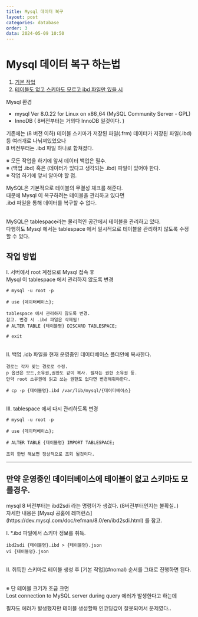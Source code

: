 ```yaml
---
title: Mysql 데이터 복구
layout: post
categories: database
order: 3
data: 2024-05-09 10:50
---
```


# Mysql 데이터 복구 하는법
1. [기본 작업](#nomal)
2. [테이블도 없고 스키마도 모르고 ibd 파일만 있을 시](#special)

Mysql 환경 
- mysql  Ver 8.0.22 for Linux on x86_64 (MySQL Community Server - GPL)
- InnoDB ( 8버전부터는 거의다 InnoDB 일것이다. )

기존에는 (8 버전 이하) 테이블 스키마가 저장된 파일(.frm) 데이터가 저장된 파일(.ibd) 등 여러개로 나눠져있었으나<br>
8 버전부터는 .ibd 파일 하나로 합쳐졌다.

※ 모든 작업을 하기에 앞서 데이터 백업은 필수.<br>
※ (백업 .ibd) 혹은 (데이터가 있다고 생각되는 .ibd) 파일이 있어야 한다.<br>
※ 작업 하기에 앞서 알아야 할 점.<br>

MySQL은 기본적으로 테이블의 무결성 체크를 해준다.<br>
때문에 Mysql 이 복구하려는 테이블을 관리하고 있다면<br>
.ibd 파일을 통해 데이터를 복구할 수 없다.<br><br>

MySQL은 tablespace라는 물리적인 공간에서 테이블을 관리하고 있다.<br>
다행히도 Mysql 에서는 tablespace 에서 일시적으로 테이블을 관리하지 않도록 수정할 수 있다.<br>

<h2 id="nomal">작업 방법</h2>
Ⅰ. 서버에서 root 계정으로 Mysql 접속 후<br>
Mysql 이 tablespace 에서 관리하지 않도록 변경

```
# mysql -u root -p

# use {데이터베이스};

tablespace 에서 관리하지 않도록 변경.
참고. 변경 시 .ibd 파일은 삭제됨!
# ALTER TABLE {테이블명} DISCARD TABLESPACE;

# exit
```

<br>
Ⅱ. 백업 .idb 파일을 현재 운영중인 데이터베이스 폴더안에 복사한다.

```
경로는 각자 맞는 경로로 수정.
p 옵션은 모드,소유권,권한도 같이 복사. 필자는 권한 소유권 등.
만약 root 소유권에 읽고 쓰는 권한도 없다면 변경해줘야한다.
 
# cp -p {테이블명}.ibd /var/lib/mysql/{데이터베이스}
```

<br>
Ⅲ. tablespace 에서 다시 관리하도록 변경

```
# mysql -u root -p

# use {데이터베이스};

# ALTER TABLE {테이블명} IMPORT TABLESPACE;

조회 한번 해보면 정상적으로 조회 될것이다.
```

<hr>
<h2 id="special">만약 운영중인 데이터베이스에 테이블이 없고 스키마도 모를경우.</h2>
mysql 8 버전부터는 ibd2sdi 라는 명령어가 생겼다. (8버전부터인지는 불확실..)<br>
자세한 내용은 [Mysql 공홈에 레퍼런스](https://dev.mysql.com/doc/refman/8.0/en/ibd2sdi.html) 를 참고.<br>

Ⅰ. *.ibd 파일에서 스키마 정보를 취득.

```
ibd2sdi {테이블명}.ibd > {테이블명}.json
vi {테이블명}.json
```

<br>
Ⅱ. 취득한 스키마로 테이블 생성 후 [기본 작업](#nomal) 순서를 그대로 진행하면 된다.<br><br>

※ 단 테이블 크기가 조금 크면<br>
Lost connection to MySQL server during query 에러가 발생한다고 하는데<br>

필자도 에러가 발생했지만 테이블 생성할때 인코딩값이 잘못되어서 문제였다..
